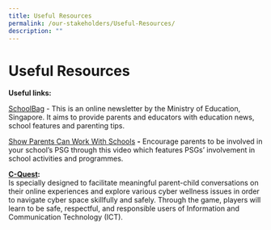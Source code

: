 ```yaml
---
title: Useful Resources
permalink: /our-stakeholders/Useful-Resources/
description: ""
---
```

# **Useful Resources**

**Useful links:**  
  

[SchoolBag](https://www.schoolbag.edu.sg/) - This is an online newsletter by the Ministry of Education, Singapore. It aims to provide parents and educators with education news, school features and parenting tips.

  

[Show Parents Can Work With Schools](http://www.youtube.com/watch?v=ys1LUdQdcqM&feature=youtu.be) **-** Encourage parents to be involved in your school’s PSG through this video which features PSGs’ involvement in school activities and programmes.

  
**[C-Quest](/files/Slides%20on%20C-Quest%20Mobile%20App%20For%20Parents.pdf):**   
Is specially designed to facilitate meaningful parent-child conversations on their online experiences and explore various cyber wellness issues in order to navigate cyber space skillfully and safely. Through the game, players will learn to be safe, respectful, and responsible users of Information and Communication Technology (ICT).